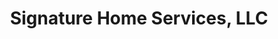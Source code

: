 ---
title: "Signature Home Services, LLC"
url: /apple-valley/signature-home-services-llc/
shop: Supermarkt
---